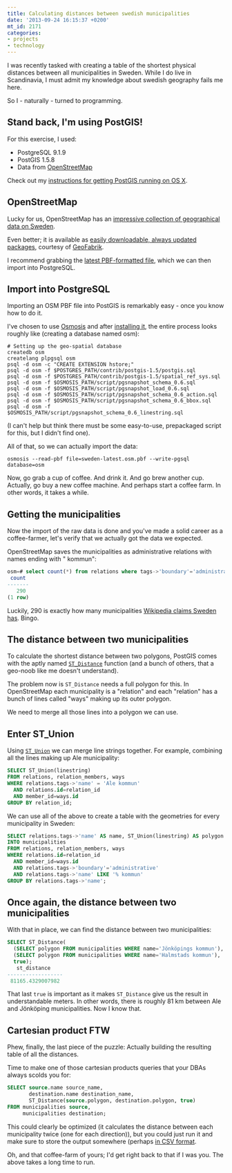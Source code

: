 ```yaml
---
title: Calculating distances between swedish municipalities
date: '2013-09-24 16:15:37 +0200'
mt_id: 2171
categories:
- projects
- technology
---
```

I was recently tasked with creating a table of the shortest physical distances between all municipalities in Sweden. While I do live in Scandinavia, I must admit my knowledge about swedish geography fails me here.

So I - naturally - turned to programming.


<!--more-->


## Stand back, I'm using PostGIS!

For this exercise, I used:

* PostgreSQL 9.1.9
* PostGIS 1.5.8
* Data from [OpenStreetMap](http://www.openstreetmap.org)

Check out my [instructions for getting PostGIS running on OS X](http://mentalized.net/journal/2013/04/05/how_to_install_postgis_on_mountain_lion/).

## OpenStreetMap

Lucky for us, OpenStreetMap has an [impressive collection of geographical data on Sweden](http://wiki.openstreetmap.org/wiki/WikiProject_Sweden).

Even better; it is available as [easily downloadable, always updated packages](http://download.geofabrik.de/europe/sweden.html), courtesy of [GeoFabrik](http://geofabrik.de).

I recommend grabbing the [latest PBF-formatted file](http://download.geofabrik.de/europe/sweden-latest.osm.pbf), which we can then import into PostgreSQL.

## Import into PostgreSQL

Importing an OSM PBF file into PostGIS is remarkably easy - once you know how to do it.

I've chosen to use [Osmosis](http://wiki.openstreetmap.org/wiki/Osmosis) and after [installing it](http://wiki.openstreetmap.org/wiki/Osmosis/Installation), the entire process looks roughly like (creating a database named osm):

``` console
# Setting up the geo-spatial database
createdb osm
createlang plpgsql osm
psql -d osm -c "CREATE EXTENSION hstore;"
psql -d osm -f $POSTGRES_PATH/contrib/postgis-1.5/postgis.sql
psql -d osm -f $POSTGRES_PATH/contrib/postgis-1.5/spatial_ref_sys.sql
psql -d osm -f $OSMOSIS_PATH/script/pgsnapshot_schema_0.6.sql
psql -d osm -f $OSMOSIS_PATH/script/pgsnapshot_load_0.6.sql
psql -d osm -f $OSMOSIS_PATH/script/pgsnapshot_schema_0.6_action.sql
psql -d osm -f $OSMOSIS_PATH/script/pgsnapshot_schema_0.6_bbox.sql
psql -d osm -f $OSMOSIS_PATH/script/pgsnapshot_schema_0.6_linestring.sql
```

(I can't help but think there must be some easy-to-use, prepackaged script for this, but I didn't find one).

All of that, so we can actually import the data:

``` console
osmosis --read-pbf file=sweden-latest.osm.pbf --write-pgsql database=osm
```

Now, go grab a cup of coffee. And drink it. And go brew another cup. Actually, go buy a new coffee machine. And perhaps start a coffee farm. In other words, it takes a while.

## Getting the municipalities

Now the import of the raw data is done and you've made a solid career as a coffee-farmer, let's verify that we actually got the data we expected.

OpenStreetMap saves the municipalities as administrative relations with names ending with " kommun":

``` sql
osm=# select count(*) from relations where tags->'boundary'='administrative' AND tags->'name' LIKE '% kommun';
 count
-------
   290
(1 row)
```

Luckily, 290 is exactly how many municipalities [Wikipedia claims Sweden has](http://en.wikipedia.org/wiki/Municipalities_of_Sweden). Bingo.

## The distance between two municipalities

To calculate the shortest distance between two polygons, PostGIS comes with the aptly named [`ST_Distance`](http://postgis.refractions.net/docs/ST_Distance.html) function (and a bunch of others, that a geo-noob like me doesn't understand).

The problem now is `ST_Distance` needs a full polygon for this. In OpenStreetMap each municipality is a "relation" and each "relation" has a bunch of lines called "ways" making up its outer polygon.

We need to merge all those lines into a polygon we can use.

## Enter ST_Union

Using [`ST_Union`](http://postgis.refractions.net/documentation/manual-2.0/ST_Union.html) we can merge line strings together. For example, combining all the lines making up Ale municipality:

``` sql
SELECT ST_Union(linestring)
FROM relations, relation_members, ways
WHERE relations.tags->'name' = 'Ale kommun'
  AND relations.id=relation_id
  AND member_id=ways.id
GROUP BY relation_id;
```

We can use all of the above to create a table with the geometries for every municipality in Sweden:

``` sql
SELECT relations.tags->'name' AS name, ST_Union(linestring) AS polygon
INTO municipalities
FROM relations, relation_members, ways
WHERE relations.id=relation_id
  AND member_id=ways.id
  AND relations.tags->'boundary'='administrative'
  AND relations.tags->'name' LIKE '% kommun'
GROUP BY relations.tags->'name';
```

## Once again, the distance between two municipalities

With that in place, we can find the distance between two municipalities:

``` sql
SELECT ST_Distance(
  (SELECT polygon FROM municipalities WHERE name='Jönköpings kommun'),
  (SELECT polygon FROM municipalities WHERE name='Halmstads kommun'),
  true);
   st_distance
------------------
 81165.4329007982
```

That last `true` is important as it makes `ST_Distance` give us the result in understandable meters. In other words, there is roughly 81 km between Ale and Jönköping municipalities. Now I know that.

## Cartesian product FTW

Phew, finally, the last piece of the puzzle: Actually building the resulting table of all the distances.

Time to make one of those cartesian products queries that your DBAs always scolds you for:

``` sql
SELECT source.name source_name,
       destination.name destination_name,
       ST_Distance(source.polygon, destination.polygon, true)
FROM municipalities source,
     municipalities destination;
```

This could clearly be optimized (it calculates the distance between each municipality twice (one for each direction)), but you could just run it and make sure to store the output somewhere (perhaps [in CSV format](http://mentalized.net/journal/2011/11/07/how_to_export_csv_data_from_postgresql/).

Oh, and that coffee-farm of yours; I'd get right back to that if I was you. The above takes a long time to run.
